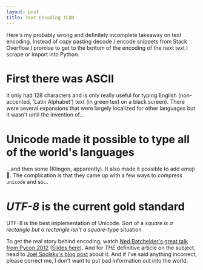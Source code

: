 ```yaml
---
layout: post
title: Text Encoding TLDR
---
```


Here's my probably wrong and definitely incomplete takeaway on text encoding.  Instead of copy pasting decode / encode snippets from Stack Overflow I promise to get to the bottom of the encoding of the next text I scrape or import into Python.

# First there was ASCII
It only had 128 characters and is only really useful for typing English (non-accented, 'Latin Alphabet') text (in green text on a black screen).  There were several expansions that were largely localized for other languages but it wasn't until the invention of...

# Unicode made it possible to type all of the world's languages
...and then some (Klingon, apparently).  It also made it possible to add emoji 🎉.  The complication is that they came up with a few ways to compress `unicode` and so...

# *UTF-8* is the current gold standard
UTF-8 is the best implementation of Unicode.  Sort of a *square is a rectangle but a rectangle isn't a square*-type situation

To get the real story behind encoding, watch [Ned Batchelder's great talk from Pycon 2012](https://www.youtube.com/watch?v=sgHbC6udIqc&feature=emb_logo) ([Slides here](https://nedbatchelder.com/text/unipain.html)).  And for *THE* definitive article on the subject, head to [Joel Spolsky's blog post](https://www.joelonsoftware.com/2003/10/08/the-absolute-minimum-every-software-developer-absolutely-positively-must-know-about-unicode-and-character-sets-no-excuses/) about it.  And if I've said anything incorrect, please correct me, I don't want to put bad information out into the world.